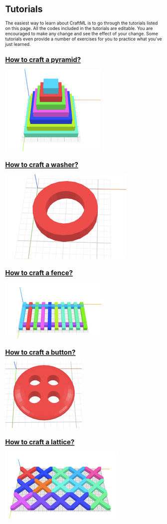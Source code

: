 # Tutorials

The easiest way to learn about CraftML is to go through the tutorials listed on this
page. All the codes included in the tutorials are editable. You are encouraged to
make any change and see the effect of your change. Some tutorials even provide
a number of exercises for you to practice what you've just learned.

## [How to craft a pyramid?](pyramid/)

![objective](pyramid/objective.png)

## [How to craft a washer?](washer/)

![objective](washer/objective.png)

## [How to craft a fence?](fence/)

![objective](fence/objective.png)

## [How to craft a button?](button/)

![objective](button/objective.png)

## [How to craft a lattice?](lattice/)

![objective](lattice/objective.png)
